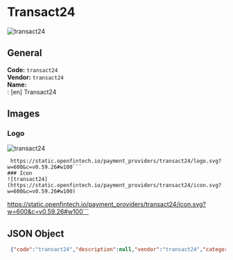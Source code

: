 # Transact24 
![transact24](https://static.openfintech.io/payment_providers/transact24/logo.svg?w=600&c=v0.59.26#w100)  
## General 
**Code:** `transact24`  
**Vendor:** `transact24`  
**Name:**  
:	[en] Transact24  
## Images 
### Logo 
![transact24](https://static.openfintech.io/payment_providers/transact24/logo.svg?w=600&c=v0.59.26#w100)  
```
 https://static.openfintech.io/payment_providers/transact24/logo.svg?w=600&c=v0.59.26#w100```  
### Icon 
![transact24](https://static.openfintech.io/payment_providers/transact24/icon.svg?w=600&c=v0.59.26#w100)  
```
 https://static.openfintech.io/payment_providers/transact24/icon.svg?w=600&c=v0.59.26#w100```  
## JSON Object 
```json
 {"code":"transact24","description":null,"vendor":"transact24","categories":null,"countries":null,"payment_method":null,"payout_method":null,"metadata":{"about_payments_code":"transact24"},"name":{"en":"Transact24"}}```  

